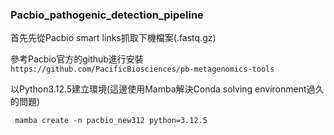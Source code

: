 ### Pacbio_pathogenic_detection_pipeline
首先先從Pacbio smart links抓取下機檔案(.fastq.gz)

參考Pacbio官方的github進行安裝`https://github.com/PacificBiosciences/pb-metagenomics-tools`

以Python3.12.5建立環境(這邊使用Mamba解決Conda solving environment過久的問題)
```shell
 mamba create -n pacbio_new312 python=3.12.5
```
